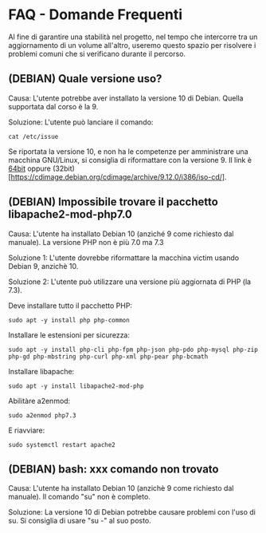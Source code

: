 # FAQ - Domande Frequenti
Al fine di garantire una stabilità nel progetto, nel tempo che intercorre tra un aggiornamento di un volume all'altro, useremo questo spazio per risolvere i problemi comuni che si verificano durante il percorso.

## (DEBIAN) Quale versione uso?
Causa: L'utente potrebbe aver installato la versione 10 di Debian. Quella supportata dal corso è la 9.

Soluzione: L'utente può lanciare il comando:

```cat /etc/issue```

Se riportata la versione 10, e non ha le competenze per amministrare una macchina GNU/Linux, si consiglia di riformattare con la versione 9. Il link è [64bit](https://cdimage.debian.org/cdimage/archive/9.12.0/amd64/iso-cd/) oppure (32bit)[https://cdimage.debian.org/cdimage/archive/9.12.0/i386/iso-cd/].

  
## (DEBIAN) Impossibile trovare il pacchetto libapache2-mod-php7.0
Causa: L'utente ha installato Debian 10 (anziché 9 come richiesto dal manuale). La versione PHP non è più 7.0 ma 7.3

Soluzione 1: L'utente dovrebbe riformattare la macchina victim usando Debian 9, anzichè 10. 

Soluzione 2: L'utente può utilizzare una versione più aggiornata di PHP (la 7.3).

Deve installare tutto il pacchetto PHP:

```sudo apt -y install php php-common```

Installare le estensioni per sicurezza:

```sudo apt -y install php-cli php-fpm php-json php-pdo php-mysql php-zip php-gd php-mbstring php-curl php-xml php-pear php-bcmath```

Installare libapache:

```sudo apt -y install libapache2-mod-php```

Abilitàre a2enmod:

```sudo a2enmod php7.3 ```

E riavviare:

```sudo systemctl restart apache2```

## (DEBIAN) bash: xxx comando non trovato
Causa: L'utente ha installato Debian 10 (anzichè 9 come richiesto dal manuale). Il comando "su" non è completo.

Soluzione: La versione 10 di Debian potrebbe causare problemi con l'uso di su. Si consiglia di usare "su -" al suo posto.
